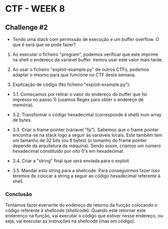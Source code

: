 # CTF - WEEK 8

## Challenge #2

- Tendo uma stack com permissão de execução e um buffer overflow. O que é será que se pode fazer?

1. Ao executar o ficheiro "program", podemos verificar que este imprime na shell o endereço da variável buffer. Iremos usar este valor mais tarde.

2. Ao usar o ficheiro "exploit-example.py" de outros CTFs, podemos adaptar o mesmo para que funcione no CTF desta semana.

3. Explicação de código (No ficheiro "exploit-example.py"):

- 3.1. Começamos por retirar o valor do endereço do buffer que foi impresso no passo 1) (usamos Regex para obter o endereço de memória).

- 3.2. Transformar o código hexadecimal (corresponde à shell) num array de bytes.

- 3.3. Criar o frame pointer (váriavel "fp"). Sabemos que o frame pointer encontra-se na stack logo a seguir às variáveis locais. Este também tem um tamanho de 32 bits (ou 8 bytes) (o tamanho do frame pointer depende da arquitetura da máquina). Sendo assim, criamos um número hexadecimal constituído por oito 0's em hexadecimal.

- 3.4. Criar a "string" final que será enviada para o exploit.

- 3.5. Mandar esta string para a shellcode. Para conseguirmos fazer isso teremos de colocar a string a seguir ao código hexadecimal referente à shell.

### Conclusão

Tentamos fazer everwrite do endereço de retorno da função colocando o código referente à shellcode (shellcode). Quando este retornar este enderenço na função, vai executar o código que estiver nesse endereço, ou seja, vai executar as instruções na shellcode (mas em código).
